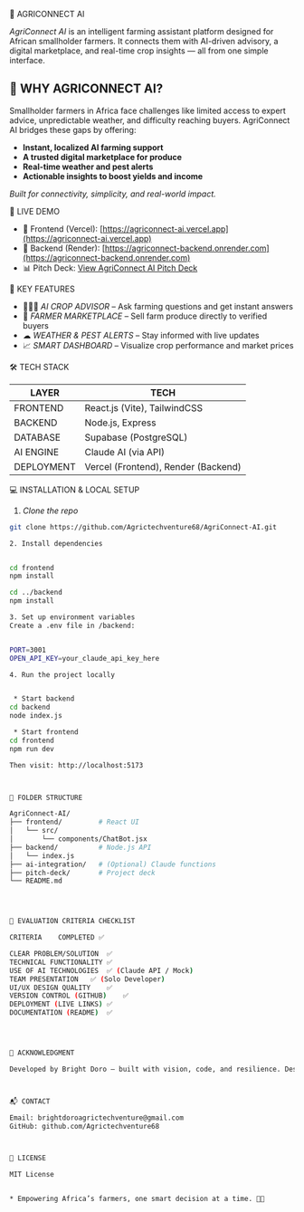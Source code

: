 🌾 AGRICONNECT AI

*AgriConnect AI* is an intelligent farming assistant platform designed for African smallholder farmers. It connects them with AI-driven advisory, a digital marketplace, and real-time crop insights — all from one simple interface.

## 📣 WHY AGRICONNECT AI?

Smallholder farmers in Africa face challenges like limited access to expert advice, unpredictable weather, and difficulty reaching buyers. AgriConnect AI bridges these gaps by offering:

- **Instant, localized AI farming support**  
- **A trusted digital marketplace for produce**
- **Real-time weather and pest alerts**
- **Actionable insights to boost yields and income**

*Built for connectivity, simplicity, and real-world impact.*

 🚀 LIVE DEMO

- 🔗 Frontend (Vercel): [https://agriconnect-ai.vercel.app](https://agriconnect-ai.vercel.app)
- 🔗 Backend (Render): [https://agriconnect-backend.onrender.com](https://agriconnect-backend.onrender.com)
- 📊 Pitch Deck: [View AgriConnect AI Pitch Deck](https://docs.google.com/document/d/14YaAQFtQ912ATp4uw8sStRX_JYuJIeAoZ7588eBitk/edit?usp=drive_link)



🧠 KEY FEATURES

- 🧑🏾‍🌾 *AI CROP ADVISOR* – Ask farming questions and get instant answers
- 🌽 *FARMER MARKETPLACE* – Sell farm produce directly to verified buyers
- ☁ *WEATHER & PEST ALERTS* – Stay informed with live updates
- 📈 *SMART DASHBOARD* – Visualize crop performance and market prices



 🛠 TECH STACK

| LAYER      | TECH                     |
|------------|--------------------------|
| FRONTEND   | React.js (Vite), TailwindCSS |
| BACKEND    | Node.js, Express         |
| DATABASE   | Supabase (PostgreSQL)    |
| AI ENGINE  | Claude AI (via API)      |
| DEPLOYMENT | Vercel (Frontend), Render (Backend) |



 💻 INSTALLATION & LOCAL SETUP

1. *Clone the repo*  
```bash
git clone https://github.com/Agrictechventure68/AgriConnect-AI.git

2. Install dependencies


cd frontend
npm install

cd ../backend
npm install

3. Set up environment variables
Create a .env file in /backend:


PORT=3001
OPEN_API_KEY=your_claude_api_key_here

4. Run the project locally


 * Start backend
cd backend
node index.js

 * Start frontend
cd frontend
npm run dev

Then visit: http://localhost:5173



📁 FOLDER STRUCTURE

AgriConnect-AI/
├── frontend/         # React UI
│   └── src/
│       └── components/ChatBot.jsx
├── backend/          # Node.js API
│   └── index.js
├── ai-integration/   # (Optional) Claude functions
├── pitch-deck/       # Project deck
└── README.md




📝 EVALUATION CRITERIA CHECKLIST

CRITERIA	COMPLETED ✅

CLEAR PROBLEM/SOLUTION	✅
TECHNICAL FUNCTIONALITY	✅
USE OF AI TECHNOLOGIES	✅ (Claude API / Mock)
TEAM PRESENTATION	✅ (Solo Developer)
UI/UX DESIGN QUALITY	✅
VERSION CONTROL (GITHUB)	✅
DEPLOYMENT (LIVE LINKS)	✅
DOCUMENTATION (README)	✅




🤝 ACKNOWLEDGMENT

Developed by Bright Doro — built with vision, code, and resilience. Designed to help African farmers thrive using smart tools and accessible AI.



📬 CONTACT

Email: brightdoroagrictechventure@gmail.com
GitHub: github.com/Agrictechventure68



🪪 LICENSE

MIT License


* Empowering Africa’s farmers, one smart decision at a time. 🌾✨



